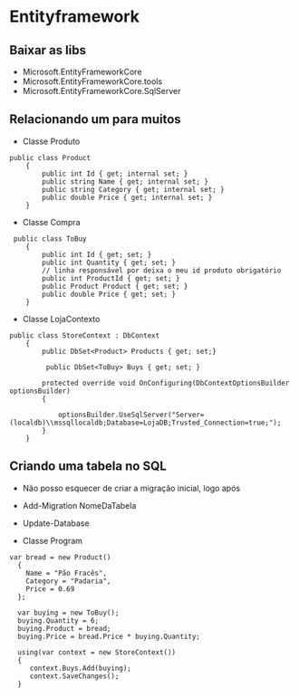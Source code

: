 # Entityframework

## Baixar as libs
- Microsoft.EntityFrameworkCore
- Microsoft.EntityFrameworkCore.tools
- Microsoft.EntityFrameworkCore.SqlServer

## Relacionando um para muitos
- Classe Produto
````
public class Product
    {
        public int Id { get; internal set; }
        public string Name { get; internal set; }
        public string Category { get; internal set; }
        public double Price { get; internal set; }
    }
``````

- Classe Compra
````
 public class ToBuy
    {
        public int Id { get; set; }
        public int Quantity { get; set; }
        // linha responsável por deixa o meu id produto obrigatório   
        public int ProductId { get; set; } 
        public Product Product { get; set; }
        public double Price { get; set; }
    }
``````

- Classe LojaContexto
````
public class StoreContext : DbContext
    {
        public DbSet<Product> Products { get; set;}
        
         public DbSet<ToBuy> Buys { get; set; }
        
        protected override void OnConfiguring(DbContextOptionsBuilder optionsBuilder)
        {
      
            optionsBuilder.UseSqlServer("Server=(localdb)\\mssqllocaldb;Database=LojaDB;Trusted_Connection=true;");
        }
    }
``````

## Criando uma tabela no SQL
- Não posso esquecer de criar a migração inicial, logo após
- Add-Migration NomeDaTabela
- Update-Database

- Classe Program
````
var bread = new Product()
  {
    Name = "Pão Fracês",
    Category = "Padaria",
    Price = 0.69
  };

  var buying = new ToBuy();
  buying.Quantity = 6;
  buying.Product = bread;
  buying.Price = bread.Price * buying.Quantity;

  using(var context = new StoreContext())
  {
     context.Buys.Add(buying);
     context.SaveChanges();
  }
``````
